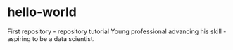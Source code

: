 # hello-world
First repository - repository tutorial
Young professional advancing his skill - aspiring to be a data scientist.
